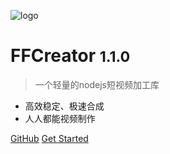 ![logo](_media/logo/logo.png)

# FFCreator <small>1.1.0</small>

> 一个轻量的nodejs短视频加工库

- 高效稳定、极速合成
- 人人都能视频制作

[GitHub](https://github.com/tnfe/FFCreator)
[Get Started](guide/introduce.md)
